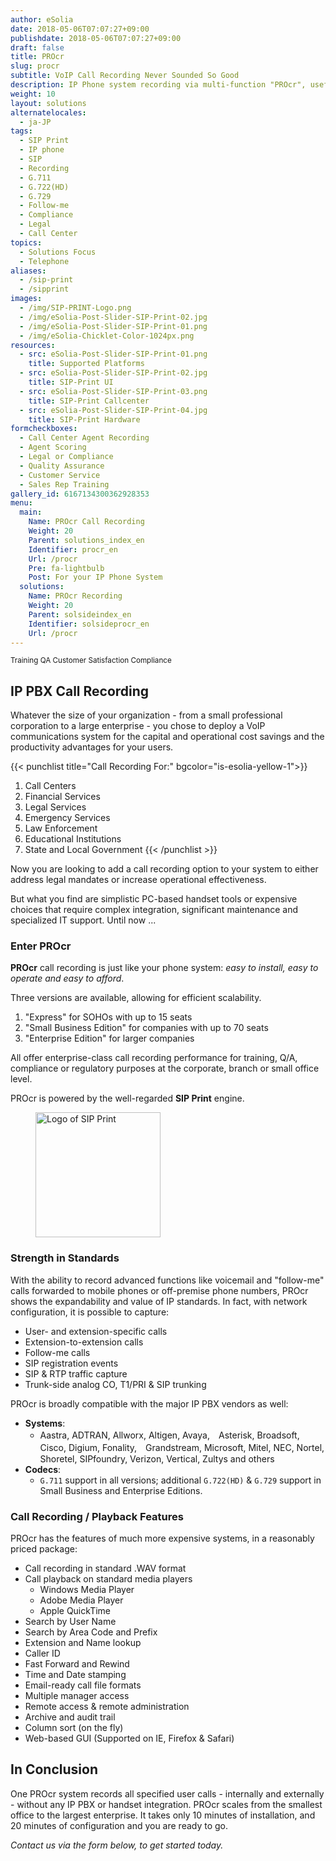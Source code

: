 ```yaml
---
author: eSolia
date: 2018-05-06T07:07:27+09:00
publishdate: 2018-05-06T07:07:27+09:00
draft: false
title: PROcr
slug: procr
subtitle: VoIP Call Recording Never Sounded So Good
description: IP Phone system recording via multi-function "PROcr", useful for training, compliance, customer service scenarios - from eSolia Inc and Powered by SIP Print.
weight: 10
layout: solutions
alternatelocales:
  - ja-JP
tags:
  - SIP Print
  - IP phone
  - SIP
  - Recording
  - G.711
  - G.722(HD)
  - G.729
  - Follow-me
  - Compliance
  - Legal
  - Call Center
topics:
  - Solutions Focus
  - Telephone
aliases:
  - /sip-print
  - /sipprint
images:
  - /img/SIP-PRINT-Logo.png
  - /img/eSolia-Post-Slider-SIP-Print-02.jpg
  - /img/eSolia-Post-Slider-SIP-Print-01.png
  - /img/eSolia-Chicklet-Color-1024px.png
resources:
  - src: eSolia-Post-Slider-SIP-Print-01.png
    title: Supported Platforms
  - src: eSolia-Post-Slider-SIP-Print-02.jpg
    title: SIP-Print UI
  - src: eSolia-Post-Slider-SIP-Print-03.png
    title: SIP-Print Callcenter
  - src: eSolia-Post-Slider-SIP-Print-04.jpg
    title: SIP-Print Hardware
formcheckboxes:
  - Call Center Agent Recording
  - Agent Scoring
  - Legal or Compliance
  - Quality Assurance
  - Customer Service
  - Sales Rep Training
gallery_id: 6167134300362928353
menu:
  main:
    Name: PROcr Call Recording
    Weight: 20
    Parent: solutions_index_en
    Identifier: procr_en
    Url: /procr
    Pre: fa-lightbulb
    Post: For your IP Phone System
  solutions:
    Name: PROcr Recording
    Weight: 20
    Parent: solsideindex_en
    Identifier: solsideprocr_en
    Url: /procr
---
```


<small>
<a class="grey lighten-3 green-text waves-effect waves-light btn">Training</a>
<a class="grey lighten-3 green-text waves-effect waves-light btn">QA</a>
<a class="grey lighten-3 green-text waves-effect waves-light btn">Customer Satisfaction</a>
<a class="grey lighten-3 green-text waves-effect waves-light btn">Compliance</a>
</small>

## IP PBX Call Recording

Whatever the size of your organization - from a small professional corporation to a large enterprise - you chose to deploy a VoIP communications system for the capital and operational cost savings and the productivity advantages for your users.

{{< punchlist title="Call Recording For:" bgcolor="is-esolia-yellow-1">}}
1. Call Centers
1. Financial Services
1. Legal Services
1. Emergency Services
1. Law Enforcement
1. Educational Institutions
1. State and Local Government
{{< /punchlist >}}

Now you are looking to add a call recording option to your system to either address legal mandates or increase operational effectiveness.

But what you find are simplistic PC-based handset tools or expensive choices that require complex integration, significant maintenance and specialized IT support. Until now ...

### Enter PROcr

**PROcr** call recording is just like your phone system: _easy to install, easy to operate and easy to afford_.

Three versions are available, allowing for efficient scalability.

1. "Express" for SOHOs with up to 15 seats
1. "Small Business Edition" for companies with up to 70 seats
1. "Enterprise Edition" for larger companies

All offer enterprise-class call recording performance for training, Q/A, compliance or regulatory purposes at the corporate, branch or small office level.

PROcr is powered by the well-regarded **SIP Print** engine.

<figure class="image-container">
<img class="materialboxed responsive-img" width="200" data-caption="SIP Print Logo" alt="Logo of SIP Print" src="/img/SIP-PRINT-Logo-2.png" >
</figure>

### Strength in Standards

With the ability to record advanced functions like voicemail and "follow-me" calls forwarded to mobile phones or off-premise phone numbers, PROcr shows the expandability and value of IP standards. In fact, with network configuration, it is possible to capture:

* User- and extension-specific calls
* Extension-to-extension calls
* Follow-me calls
* SIP registration events
* SIP & RTP traffic capture
* Trunk-side analog CO, T1/PRI & SIP trunking

PROcr is broadly compatible with the major IP PBX vendors as well:

* **Systems**:
  * Aastra, ADTRAN, Allworx, Altigen, Avaya,　Asterisk, Broadsoft, Cisco, Digium, Fonality,　Grandstream, Microsoft, Mitel, NEC, Nortel,　Shoretel, SIPfoundry, Verizon, Vertical, Zultys and others
* **Codecs**:
  * ``G.711`` support in all versions; additional ``G.722(HD)`` & ``G.729`` support in Small Business and Enterprise Editions.

### Call Recording / Playback Features

PROcr has the features of much more expensive systems, in a reasonably priced package:

* Call recording in standard .WAV format
* Call playback on standard media players
   * Windows Media Player
   * Adobe Media Player
   * Apple QuickTime
* Search by User Name
* Search by Area Code and Prefix
* Extension and Name lookup
* Caller ID
* Fast Forward and Rewind
* Time and Date stamping
* Email-ready call file formats
* Multiple manager access
* Remote access & remote administration
* Archive and audit trail
* Column sort (on the fly)
* Web-based GUI (Supported on IE, Firefox & Safari)

## In Conclusion

One PROcr system records all specified user calls - internally and externally - without any IP PBX or handset integration. PROcr scales from the smallest office to the largest enterprise. It takes only 10 minutes of installation, and 20 minutes of configuration and you are ready to go.

_Contact us via the form below, to get started today._
